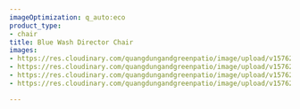 ```yaml
---
imageOptimization: q_auto:eco
product_type:
- chair
title: Blue Wash Director Chair
images:
- https://res.cloudinary.com/quangdungandgreenpatio/image/upload/v1576206373/posts/20190608_093455_lqdqwx.jpg
- https://res.cloudinary.com/quangdungandgreenpatio/image/upload/v1576206365/posts/62197978_667850747012729_4117611668098252800_n_vq3bxt.jpg
- https://res.cloudinary.com/quangdungandgreenpatio/image/upload/v1576206365/posts/61953661_667850890346048_5784872866658910208_n_pzzcld.jpg
- https://res.cloudinary.com/quangdungandgreenpatio/image/upload/v1576206373/posts/20190608_102327_ucjqsh.jpg

---
```

